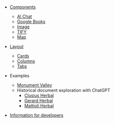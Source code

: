 - [Components](/docs/components/)
  - [AI Chat](/docs/components/aichat)
  - [Google Books](/docs/components/google-books)
  - [Image](/docs/components/image)
  - [TIFY](/docs/components/tify)
  - [Map](/docs/components/map)

- [Layout](/docs/layout/)
  - [Cards](/docs/layout/cards)
  - [Columns](/docs/layout/columns)
  - [Tabs](/docs/layout/tabs)

- Examples
  - [Monument Valley](/docs/examples/monument-valley)
  - Historical document exploration with ChatGPT
    - [Clusius Herbal](/docs/examples/clusius-herbal)
    - [Gerard Herbal](/docs/examples/gerard-herbal)
    - [Mattioli Herbal](/docs/examples/mattioli-herbal)

- [Information for developers](/docs/developers)
